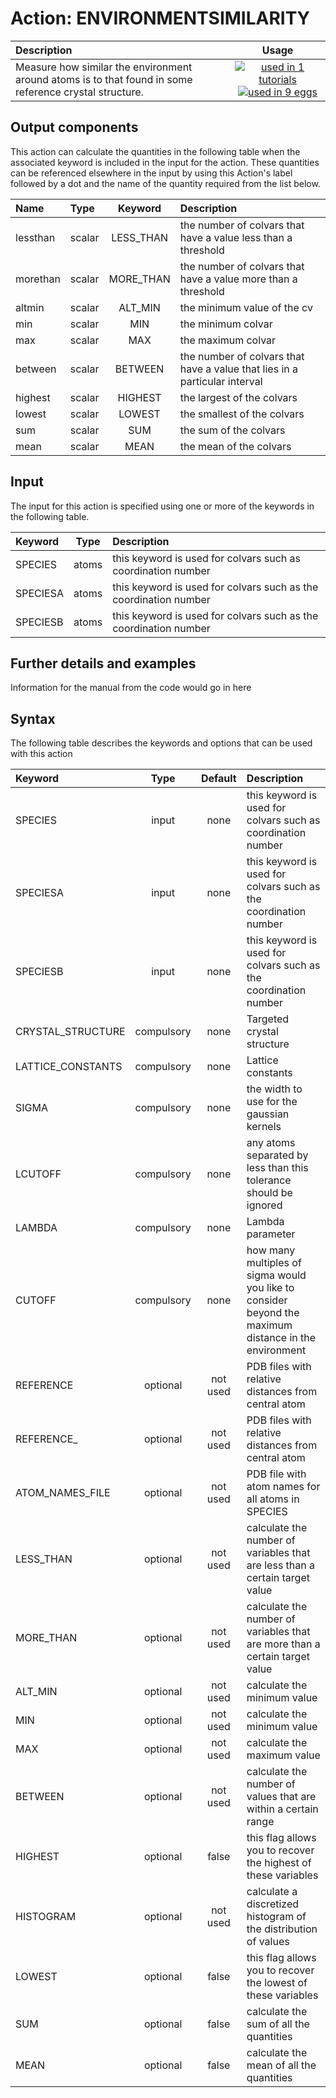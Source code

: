 # Action: ENVIRONMENTSIMILARITY

| Description    | Usage |
|:--------|:--------:|
| Measure how similar the environment around atoms is to that found in some reference crystal structure. | [![used in 1 tutorials](https://img.shields.io/badge/tutorials-1-green.svg)](https://www.plumed-tutorials.org/browse.html?search=ENVIRONMENTSIMILARITY)[![used in 9 eggs](https://img.shields.io/badge/nest-9-green.svg)](https://www.plumed-nest.org/browse.html?search=ENVIRONMENTSIMILARITY) | 

## Output components

This action can calculate the quantities in the following table when the associated keyword is included in the input for the action. These quantities can be referenced elsewhere in the input by using this Action's label followed by a dot and the name of the quantity required from the list below.

| Name | Type | Keyword | Description |
|:-------|:-----|:----:|:-------|
| lessthan | scalar | LESS_THAN | the number of colvars that have a value less than a threshold | 
| morethan | scalar | MORE_THAN | the number of colvars that have a value more than a threshold | 
| altmin | scalar | ALT_MIN | the minimum value of the cv | 
| min | scalar | MIN | the minimum colvar | 
| max | scalar | MAX | the maximum colvar | 
| between | scalar | BETWEEN | the number of colvars that have a value that lies in a particular interval | 
| highest | scalar | HIGHEST | the largest of the colvars | 
| lowest | scalar | LOWEST | the smallest of the colvars | 
| sum | scalar | SUM | the sum of the colvars | 
| mean | scalar | MEAN | the mean of the colvars | 


## Input

The input for this action is specified using one or more of the keywords in the following table.

| Keyword |  Type | Description |
|:--------|:------:|:-----------|
| SPECIES | atoms | this keyword is used for colvars such as coordination number |
| SPECIESA | atoms | this keyword is used for colvars such as the coordination number |
| SPECIESB | atoms | this keyword is used for colvars such as the coordination number |


## Further details and examples 
Information for the manual from the code would go in here 
## Syntax 
The following table describes the keywords and options that can be used with this action 

| Keyword | Type | Default | Description |
|:-------|:----:|:-------:|:-----------|
| SPECIES | input | none | this keyword is used for colvars such as coordination number |
| SPECIESA | input | none | this keyword is used for colvars such as the coordination number |
| SPECIESB | input | none | this keyword is used for colvars such as the coordination number |
| CRYSTAL_STRUCTURE | compulsory | none |  Targeted crystal structure |
| LATTICE_CONSTANTS | compulsory | none | Lattice constants |
| SIGMA | compulsory | none |  the width to use for the gaussian kernels |
| LCUTOFF | compulsory | none |  any atoms separated by less than this tolerance should be ignored |
| LAMBDA | compulsory | none |  Lambda parameter |
| CUTOFF | compulsory | none |  how many multiples of sigma would you like to consider beyond the maximum distance in the environment |
| REFERENCE | optional | not used | PDB files with relative distances from central atom |
| REFERENCE_ | optional | not used | PDB files with relative distances from central atom |
| ATOM_NAMES_FILE | optional | not used | PDB file with atom names for all atoms in SPECIES |
| LESS_THAN | optional | not used | calculate the number of variables that are less than a certain target value |
| MORE_THAN | optional | not used | calculate the number of variables that are more than a certain target value |
| ALT_MIN | optional | not used | calculate the minimum value |
| MIN | optional | not used | calculate the minimum value |
| MAX | optional | not used | calculate the maximum value |
| BETWEEN | optional | not used | calculate the number of values that are within a certain range |
| HIGHEST | optional | false |  this flag allows you to recover the highest of these variables |
| HISTOGRAM | optional | not used | calculate a discretized histogram of the distribution of values |
| LOWEST | optional | false |  this flag allows you to recover the lowest of these variables |
| SUM | optional | false |  calculate the sum of all the quantities |
| MEAN | optional | false |  calculate the mean of all the quantities |
